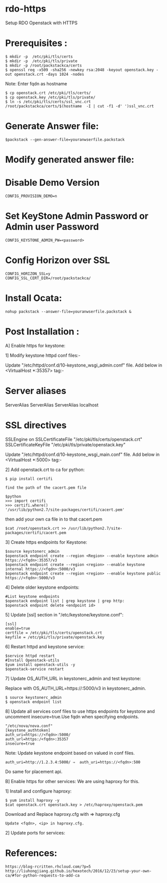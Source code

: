 # rdo-https
Setup RDO Openstack with HTTPS

# Prerequisites :

	$ mkdir -p  /etc/pki/tls/certs
	$ mkdir -p  /etc/pki/tls/private
	$ mkdir -p /root/packstackca/certs
	$ openssl req -x509 -sha256 -newkey rsa:2048 -keyout openstack.key -out openstack.crt -days 1024 -nodes

Note: Enter fqdn as hostname

	$ cp openstack.crt /etc/pki/tls/certs/
	$ cp openstack.key /etc/pki/tls/private/
	$ ln -s /etc/pki/tls/certs/ssl_vnc.crt /root/packstackca/certs/$(hostname  -I | cut -f1 -d' ')ssl_vnc.crt

# Generate Answer file:
	$packstack --gen-answer-file=youranwserfile.packstack

# Modify generated answer file:

# Disable Demo Version
	CONFIG_PROVISION_DEMO=n

# Set KeyStone Admin Password or Admin user Password
	CONFIG_KEYSTONE_ADMIN_PW=<password>

# Config Horizon over SSL
	CONFIG_HORIZON_SSL=y
	CONFIG_SSL_CERT_DIR=/root/packstackca/

# Install Ocata: 
	nohup packstack --answer-file=youranwserfile.packstack &




# Post Installation :

A] Enable https for keystone:

1] Modify keystone httpd conf files:-

Update "/etc/httpd/conf.d/10-keystone_wsgi_admin.conf" file. Add below in <VirtualHost *:35357> tag:-

  # Server aliases
  ServerAlias <ip>
  ServerAlias <fqdn>
  ServerAlias localhost

  # SSL directives
  SSLEngine on
  SSLCertificateFile      "/etc/pki/tls/certs/openstack.crt"
  SSLCertificateKeyFile   "/etc/pki/tls/private/openstack.key"

Update "/etc/httpd/conf.d/10-keystone_wsgi_main.conf" file. Add below in <VirtualHost *:5000> tag:-

2] Add openstack.crt to ca for python:

	$ pip install certifi

	find the path of the cacert.pem file

	$python
	>>> import certifi
	>>> certifi.where()
	'/usr/lib/python2.7/site-packages/certifi/cacert.pem'

then add your own ca file in to that cacert.pem

	$cat /root/openstack.crt >> /usr/lib/python2.7/site-packages/certifi/cacert.pem

3] Create https endpoints for Keystone:

	$source keystonerc_admin
	$openstack endpoint create --region <Region> --enable keystone admin https://<fqdn>:35357/v3 
	$openstack endpoint create --region <region> --enable keystone internal https://<fqdn>:5000/v3
	$openstack endpoint create --region <region> --enable keystone public https://<fqdn>:5000/v3

4] Delete older keystone endpoints:

	#List keystone endpoints
	$openstack endpoint list | grep keystone | grep http:
	$openstack endpoint delete <endpoint id>

5] Update [ssl] section in "/etc/keystone/keystone.conf":

	[ssl]
	enable=true
	certfile = /etc/pki/tls/certs/openstack.crt
	keyfile = /etc/pki/tls/private/openstack.key

6] Restart httpd and keystone service:

	$service httpd restart
	#Install Openstack-utils
	$yum install openstack-utils -y
	$openstack-service restart

7] Update OS_AUTH_URL in keystonerc_admin and test keystone:

Replace with OS_AUTH_URL=https://<fqdn>:5000/v3 in keystonerc_admin.

	$ source keystonerc_admin
	$ openstack endpoint list
	
8] Update all services conf files to use https endpoints for keystone and uncomment insecure=true.Use fqdn when specifying endpoints.

	"/etc/nova/nova.conf"
	[keystone_authtoken]
	auth_uri=https://<fqdn>:5000/
	auth_url=https:/<fqdn>:35357
	insecure=true

Note: Update keystone endpoint based on valued in conf files.

	auth_uri=http://1.2.3.4:5000/ ⇒  auth_uri=https://<fqdn>:500

Do same for placement api.

B] Enable https for other services:
We are using haproxy for this.

1] Install and configure haproxy:

	$ yum install haproxy -y
	$cat openstack.crt openstack.key > /etc/haproxy/openstack.pem

Download and Replace haproxy.cfg with ⇒  haproxy.cfg

	Update <fqdn>, <ip> in haproxy.cfg.

2] Update ports for services:













# References:

	https://blog-rcritten.rhcloud.com/?p=5
	http://liuhongjiang.github.io/hexotech/2016/12/23/setup-your-own-ca/#for-python-requests-to-add-ca